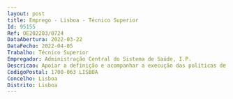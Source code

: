 ```yaml
--- 
layout: post
title: Emprego - Lisboa - Técnico Superior
Id: 95155
Ref: OE202203/0724
DataAbertura: 2022-03-22
DataFecho: 2022-04-05
Trabalho: Técnico Superior
Empregador: Administração Central do Sistema de Saúde, I.P.
Descricao: Apoiar a definição e acompanhar a execução das políticas de recursos humanos nas áreas dos regimes de emprego e condições de trabalho Participação na elaboração de projetos de diplomas nas matérias relacionadas com os regimes de trabalho e estatutos dos trabalhadores que exercem funções no Serviço nacional de Saúde Avaliação do desenvolvimento do regime jurídico de trabalho, em particular no setor da saúde, identificando necessidades de intervenção corretiva que salvaguardem a coerência, equidade e harmonia de regimes Elaboração de pareceres e informações sobre os regimes de trabalho e estatutos dos trabalhadores que exercem funções no Serviço Nacional de Saúde, designadamente no âmbito das carreiras especiais da saúde Gestão e recolha de informação do Portal de Recursos Humanos que serve de suporte à tramitação dos processos relativos à aquisição de serviços, mobilidade dos trabalhadores, das carreiras gerais e especiais da saúde, e recrutamento de trabalhadores através da celebração da celebração de contrato de trabalho, ao abrigo do Código de Trabalho, para o exercício de funções nos serviços e estabelecimentos de saúde integrados no Serviço Nacional de Saúde Definição de propostas de orientações necessárias à uniformidade e coerência da aplicação dos regimes jurídicos de trabalho, em particular no que respeita aos profissionais de saúde abrangidos pelo regime de contrato de trabalho em funções públicas ou pelo regime de contrato de trabalho, no termos do Código de Trabalho Colaboração na regulamentação da atividade dos profissionais das terapêuticas não convencionais e dos profissionais das áreas de diagnóstico e terapêutica para assegurar o registo e certificação, designadamente através da emissão de certificados, cédulas e outros títulos profissionais Colaboração na gestão da Residência farmacêutica 
CodigoPostal: 1700-063 LISBOA
Concelho: Lisboa
Distrito: Lisboa
--- 
```

